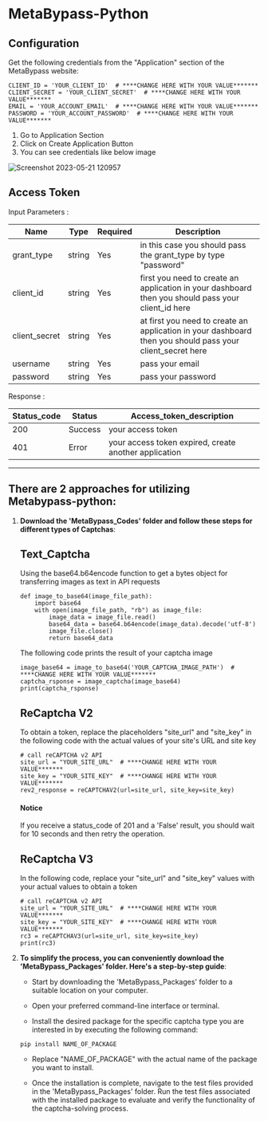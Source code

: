 # MetaBypass-Python

## Configuration

Get the following credentials from the "Application" section of the MetaBypass website:

```
CLIENT_ID = 'YOUR_CLIENT_ID'  # ****CHANGE HERE WITH YOUR VALUE*******
CLIENT_SECRET = 'YOUR_CLIENT_SECRET'  # ****CHANGE HERE WITH YOUR VALUE*******
EMAIL = 'YOUR_ACCOUNT_EMAIL'  # ****CHANGE HERE WITH YOUR VALUE*******
PASSWORD = 'YOUR_ACCOUNT_PASSWORD'  # ****CHANGE HERE WITH YOUR VALUE*******
```

1. Go to Application Section 
2. Click on Create Application Button
3. You can see credentials like below image


![Screenshot 2023-05-21 120957](https://github.com/metabypass/metabypass-python/assets/128980891/4420f7ed-1588-412a-b0e8-2876d4ae1854)


## Access Token
Input Parameters :

|     Name	  |   Type    |  Required   | Description |
| ----------- | --------- | ----------- | ----------- |
| grant_type	|  string	  |    Yes	    | in this case you should pass the grant_type by type "password" |
| client_id	  |  string	  |    Yes	    | first you need to create an application in your dashboard then you should pass your client_id here |
| client_secret |	string	|    Yes	    | at first you need to create an application in your dashboard then you should pass your client_secret here |
| username	    | string	|    Yes	    | pass your email |
| password	    | string	|    Yes	    | pass your password |

Response :

| Status_code	|  Status  |  Access_token_description  | 
| ----------- | -------- | -------------- |
| 200	        | Success  | your access token |
| 401	        |  Error   | your access token expired, create another application|

 ------------------------------------------------------------------------------------------------------------------------


## There are 2 approaches for utilizing Metabypass-python:

 1. __Download the 'MetaBypass_Codes' folder and follow these steps for different types of Captchas__:

    ## Text_Captcha 
    
    Using the  base64.b64encode function to get a bytes object for transferring images as text in API requests
    
    ```
    def image_to_base64(image_file_path):
        import base64
        with open(image_file_path, "rb") as image_file:
            image_data = image_file.read()
            base64_data = base64.b64encode(image_data).decode('utf-8')
            image_file.close()
            return base64_data
    ```

    The following code prints the result of your captcha image
    
    ```
    image_base64 = image_to_base64('YOUR_CAPTCHA_IMAGE_PATH')  # ****CHANGE HERE WITH YOUR VALUE*******
    captcha_rsponse = image_captcha(image_base64)
    print(captcha_rsponse)
    ```


    ## ReCaptcha V2

    To obtain a token, replace the placeholders "site_url" and "site_key" in the following code with the actual values of your site's URL and site key
    ```
    # call reCAPTCHA v2 API
    site_url = "YOUR_SITE_URL"  # ****CHANGE HERE WITH YOUR VALUE*******
    site_key = "YOUR_SITE_KEY"  # ****CHANGE HERE WITH YOUR VALUE*******
    rev2_response = reCAPTCHAV2(url=site_url, site_key=site_key)
    ```
    #### Notice
    If you receive a status_code of 201 and a 'False' result, you should wait for 10 seconds and then retry the operation.


    ## ReCaptcha V3

    In the following code, replace your "site_url" and "site_key" values with your actual values to obtain a token

    ```
    # call reCAPTCHA v2 API
    site_url = "YOUR_SITE_URL"  # ****CHANGE HERE WITH YOUR VALUE*******
    site_key = "YOUR_SITE_KEY"  # ****CHANGE HERE WITH YOUR VALUE*******
    rc3 = reCAPTCHAV3(url=site_url, site_key=site_key)
    print(rc3)
    ```
    
2. __To simplify the process, you can conveniently download the 'MetaBypass_Packages' folder. Here's a step-by-step guide__:


   - Start by downloading the 'MetaBypass_Packages' folder to a suitable location on your computer.

   - Open your preferred command-line interface or terminal.

   - Install the desired package for the specific captcha type you are interested in by executing the following command:
   ```
   pip install NAME_OF_PACKAGE
   ```

   - Replace "NAME_OF_PACKAGE" with the actual name of the package you want to install.

   - Once the installation is complete, navigate to the test files provided in the 'MetaBypass_Packages' folder. Run the test files associated with the installed package to evaluate and verify the functionality of the captcha-solving process.

